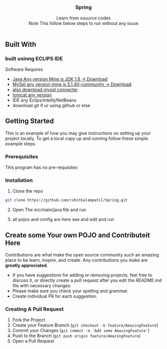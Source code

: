 <br/>

  <h3 align="center">Spring</h3>

  <p align="center">
Learn from souurce codes    <br/>
    Note This follow below steps to run without any isuue
    <br/>
    <br/>
   </p>

## Built With

<h3>built usinng ECLIPS IDE </h3>

Software Requires
- [Java Any version Mine is JDK 1.8 -> Download](https://drive.google.com/file/d/1Z3-k1UAwLpZqE-N7X0SptnawMcrsnSX_/view?usp=drive_link)
- [MySql any version mine is 5.1.40-community -> Download](https://drive.google.com/file/d/1ZCIa45QW8BQIveQeYAa0iAxhxkLyEY5W/view?usp=drive_link)
- [also download mysql connecter ](https://drive.google.com/file/d/12c3J-4ubO5LsOsz78Vd5AIupp1WtYtCa/view?usp=drive_link)
- [tomcat any version ](https://tomcat.apache.org/download-90.cgi)
- IDE any Eclips/intellij/NetBeans
- download git if ur using github or else

## Getting Started

This is an example of how you may give instructions on setting up your project locally.
To get a local copy up and running follow these simple example steps.

### Prerequisites

This program has no pre-requisites

### Installation

1. Clone the repo

```sh
git clone https://github.com/rohitkalampatil/Spring.git
```

2. Open The src/main/java file  and run

3. all pojos and config are here see and edit and run

## Create some Your own POJO and Contributeit Here

Contributions are what make the open source community such an amazing place to be learn, inspire, and create. Any contributions you make are **greatly appreciated**.

- If you have suggestions for adding or removing projects, feel free to discuss it, or directly create a pull request after you edit the _README.md_ file with necessary changes.
- Please make sure you check your spelling and grammar.
- Create individual PR for each suggestion.

### Creating A Pull Request

1. Fork the Project
2. Create your Feature Branch (`git checkout -b feature/AmazingFeature`)
3. Commit your Changes (`git commit -m 'Add some AmazingFeature'`)
4. Push to the Branch (`git push origin feature/AmazingFeature`)
5. Open a Pull Request
